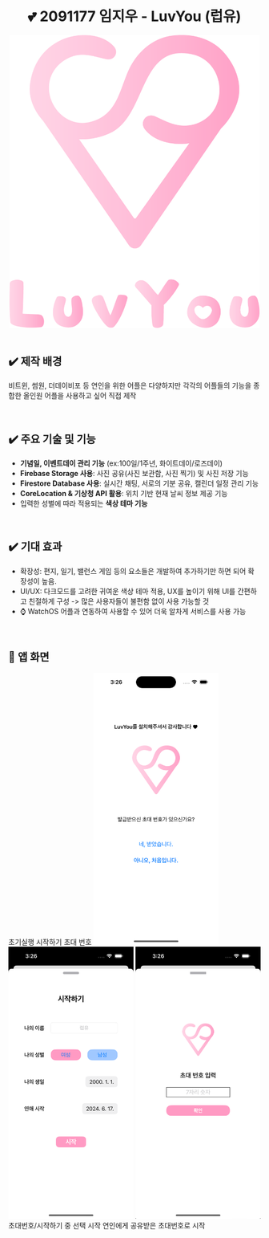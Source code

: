 <div align = "center">

# 💕 2091177 임지우 - **LuvYou** (럽유)

<img src = "https://github.com/hey-juicy0/LuvYou/blob/main/LuvYou/Images/logo.png" width = "500"/>

<br/>
<br/>

</div>




## ✔️ 제작 배경
비트윈, 썸원, 더데이비포 등 연인을 위한 어플은 다양하지만 각각의 어플들의 기능을 종합한 올인원 어플을 사용하고 싶어 직접 제작

<br>

## ✔️ 주요 기술 및 기능
- **기념일, 이벤트데이 관리 기능** (ex:100일/1주년, 화이트데이/로즈데이)
- **Firebase Storage 사용**: 사진 공유(사진 보관함, 사진 찍기) 및 사진 저장 기능
- **Firestore Database 사용**: 실시간 채팅, 서로의 기분 공유, 캘린더 일정 관리 기능
- **CoreLocation & 기상청 API 활용**: 위치 기반 현재 날씨 정보 제공 기능
- 입력한 성별에 따라 적용되는 **색상 테마 기능**

<br>

## ✔️ 기대 효과
- 확장성: 편지, 일기, 밸런스 게임 등의 요소들은 개발하여 추가하기만 하면 되어 확장성이 높음.
- UI/UX: 다크모드를 고려한 귀여운 색상 테마 적용, UX를 높이기 위해 UI를 간편하고 친절하게 구성  -> 많은 사용자들이 불편함 없이 사용 가능할 것
- ⌚️ WatchOS 어플과 연동하여 사용할 수 있어 더욱 알차게 서비스를 사용 가능

<br>

## 📸 앱 화면

<div align = "center>
  
| 초기실행 | 시작하기 | 초대 번호|
|:-:|:-:|:-:|
| <img src = "https://github.com/hey-juicy0/LuvYou/blob/main/LuvYou/Images/install.png" width = "250"/> | <img src = "https://github.com/hey-juicy0/LuvYou/blob/main/LuvYou/Images/start.png" width = "250"/> | <img src = "https://github.com/hey-juicy0/LuvYou/blob/main/LuvYou/Images/join.png" width = "250"/> |
| 초대번호/시작하기 중 선택 | 시작 | 연인에게 공유받은 초대번호로 시작|
  
</div>

<br>   

